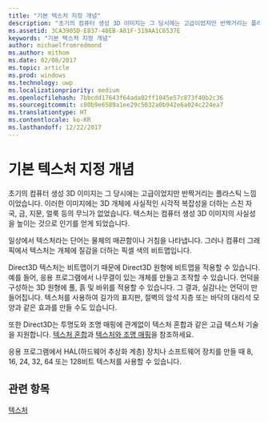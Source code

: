 ```yaml
---
title: "기본 텍스처 지정 개념"
description: "초기의 컴퓨터 생성 3D 이미지는 그 당시에는 고급이었지만 반짝거리는 플라스틱 느낌이었습니다."
ms.assetid: 3CA3905D-E837-48EB-A81F-319AA1C6537E
keywords: "기본 텍스처 지정 개념"
author: michaelfromredmond
ms.author: mithom
ms.date: 02/08/2017
ms.topic: article
ms.prod: windows
ms.technology: uwp
ms.localizationpriority: medium
ms.openlocfilehash: 7bbcdd17643f64ada02ff1045e57c873f40b2c36
ms.sourcegitcommit: c80b9e6589a1ee29c5032a0b942e6a024c224ea7
ms.translationtype: HT
ms.contentlocale: ko-KR
ms.lasthandoff: 12/22/2017
---
```

# <a name="basic-texturing-concepts"></a>기본 텍스처 지정 개념


초기의 컴퓨터 생성 3D 이미지는 그 당시에는 고급이었지만 반짝거리는 플라스틱 느낌이었습니다. 이러한 이미지에는 3D 개체에 사실적인 시각적 복잡성을 더하는 스친 자국, 금, 지문, 얼룩 등의 무늬가 없었습니다. 텍스처는 컴퓨터 생성 3D 이미지의 사실성을 높이는 것으로 인기를 얻게 되었습니다.

일상에서 텍스처라는 단어는 물체의 매끈함이나 거침을 나타냅니다. 그러나 컴퓨터 그래픽에서 텍스처는 개체에 질감을 더하는 픽셀 색의 비트맵입니다.

Direct3D 텍스처는 비트맵이기 때문에 Direct3D 원형에 비트맵을 적용할 수 있습니다. 예를 들어, 응용 프로그램에서 나무결이 있는 개체를 만들고 조작할 수 있습니다. 언덕을 구성하는 3D 원형에 풀, 흙 및 바위를 적용할 수 있습니다. 그 결과, 실감나는 언덕이 만들어집니다. 텍스처를 사용하여 길가의 표지판, 절벽의 암석 지층 또는 바닥의 대리석 모양과 같은 효과를 만들 수도 있습니다.

또한 Direct3D는 투명도와 조명 매핑에 관계없이 텍스처 혼합과 같은 고급 텍스처 기술을 지원합니다. [텍스처 혼합](texture-blending.md)과 [텍스처와 조명 매핑](light-mapping-with-textures.md)을 참조하세요.

응용 프로그램에서 HAL(하드웨어 추상화 계층) 장치나 소프트웨어 장치를 만들 때 8, 16, 24, 32, 64 또는 128비트 텍스처를 사용할 수 있습니다.

## <a name="span-idrelated-topicsspanrelated-topics"></a><span id="related-topics"></span>관련 항목


[텍스처](textures.md)

 

 




